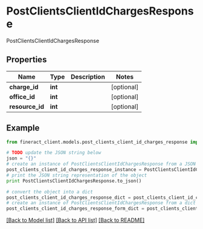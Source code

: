 # PostClientsClientIdChargesResponse

PostClientsClientIdChargesResponse

## Properties

Name | Type | Description | Notes
------------ | ------------- | ------------- | -------------
**charge_id** | **int** |  | [optional] 
**office_id** | **int** |  | [optional] 
**resource_id** | **int** |  | [optional] 

## Example

```python
from fineract_client.models.post_clients_client_id_charges_response import PostClientsClientIdChargesResponse

# TODO update the JSON string below
json = "{}"
# create an instance of PostClientsClientIdChargesResponse from a JSON string
post_clients_client_id_charges_response_instance = PostClientsClientIdChargesResponse.from_json(json)
# print the JSON string representation of the object
print PostClientsClientIdChargesResponse.to_json()

# convert the object into a dict
post_clients_client_id_charges_response_dict = post_clients_client_id_charges_response_instance.to_dict()
# create an instance of PostClientsClientIdChargesResponse from a dict
post_clients_client_id_charges_response_form_dict = post_clients_client_id_charges_response.from_dict(post_clients_client_id_charges_response_dict)
```
[[Back to Model list]](../README.md#documentation-for-models) [[Back to API list]](../README.md#documentation-for-api-endpoints) [[Back to README]](../README.md)


